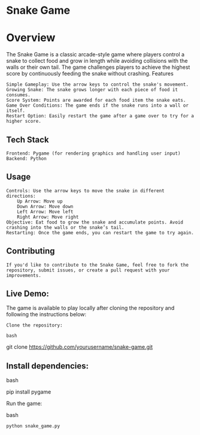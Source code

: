 # Snake Game

# Overview

The Snake Game is a classic arcade-style game where players control a snake to collect food and grow in length while avoiding collisions with the walls or their own tail. The game challenges players to achieve the highest score by continuously feeding the snake without crashing.
Features

    Simple Gameplay: Use the arrow keys to control the snake's movement.
    Growing Snake: The snake grows longer with each piece of food it consumes.
    Score System: Points are awarded for each food item the snake eats.
    Game Over Conditions: The game ends if the snake runs into a wall or itself.
    Restart Option: Easily restart the game after a game over to try for a higher score.

## Tech Stack

    Frontend: Pygame (for rendering graphics and handling user input)
    Backend: Python

## Usage

    Controls: Use the arrow keys to move the snake in different directions:
        Up Arrow: Move up
        Down Arrow: Move down
        Left Arrow: Move left
        Right Arrow: Move right
    Objective: Eat food to grow the snake and accumulate points. Avoid crashing into the walls or the snake’s tail.
    Restarting: Once the game ends, you can restart the game to try again.

## Contributing

    If you'd like to contribute to the Snake Game, feel free to fork the repository, submit issues, or create a pull request with your improvements.

## Live Demo:

The game is available to play locally after cloning the repository and following the instructions below:

    Clone the repository:

    bash

git clone https://github.com/yourusername/snake-game.git

## Install dependencies:

bash

pip install pygame

Run the game:

bash

    python snake_game.py
